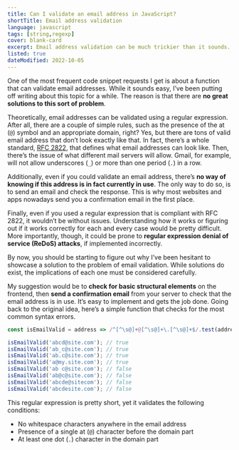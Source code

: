 ```yaml
---
title: Can I validate an email address in JavaScript?
shortTitle: Email address validation
language: javascript
tags: [string,regexp]
cover: blank-card
excerpt: Email address validation can be much trickier than it sounds. Here's why and my advice on how to approach this problem.
listed: true
dateModified: 2022-10-05
---
```


One of the most frequent code snippet requests I get is about a function that can validate email addresses. While it sounds easy, I’ve been putting off writing about this topic for a while. The reason is that there are **no great solutions to this sort of problem**.

Theoretically, email addresses can be validated using a regular expression. After all, there are a couple of simple rules, such as the presence of the at (`@`) symbol and an appropriate domain, right? Yes, but there are tons of valid email address that don’t look exactly like that. In fact, there’s a whole standard, [RFC 2822](https://www.rfc-editor.org/rfc/rfc2822#section-3.4.1), that defines what email addresses can look like. Then, there’s the issue of what different mail servers will allow. Gmail, for example, will not allow underscores (`_`) or more than one period (`.`) in a row.

Additionally, even if you could validate an email address, there’s **no way of knowing if this address is in fact currently in use**. The only way to do so, is to send an email and check the response. This is why most websites and apps nowadays send you a confirmation email in the first place.

Finally, even if you used a regular expression that is compliant with RFC 2822, it wouldn’t be without issues. Understanding how it works or figuring out if it works correctly for each and every case would be pretty difficult. More importantly, though, it could be prone to **regular expression denial of service (ReDoS) attacks**, if implemented incorrectly.

By now, you should be starting to figure out why I’ve been hesitant to showcase a solution to the problem of email validation. While solutions do exist, the implications of each one must be considered carefully.

My suggestion would be to **check for basic structural elements** on the frontend, then **send a confirmation email** from your server to check that the email address is in use. It’s easy to implement and gets the job done. Going back to the original idea, here’s a simple function that checks for the most common syntax errors.

```js
const isEmailValid = address => /^[^\s@]+@[^\s@]+\.[^\s@]+$/.test(address);

isEmailValid('abcd@site.com'); // true
isEmailValid('ab_c@site.com'); // true
isEmailValid('ab.c@site.com'); // true
isEmailValid('a@my.site.com'); // true
isEmailValid('ab c@site.com'); // false
isEmailValid('ab@c@site.com'); // false
isEmailValid('abcde@sitecom'); // false
isEmailValid('abcdesite.com'); // false
```

This regular expression is pretty short, yet it validates the following conditions:

- No whitespace characters anywhere in the email address
- Presence of a single at (`@`) character before the domain part
- At least one dot (`.`) character in the domain part
